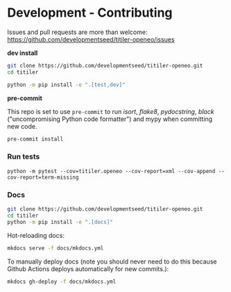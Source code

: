 # Development - Contributing

Issues and pull requests are more than welcome: https://github.com/developmentseed/titiler-openeo/issues

**dev install**

```bash
git clone https://github.com/developmentseed/titiler-openeo.git
cd titiler

python -m pip install -e ".[test,dev]"
```

**pre-commit**

This repo is set to use `pre-commit` to run *isort*, *flake8*, *pydocstring*, *black* ("uncompromising Python code formatter") and mypy when committing new code.

```bash
pre-commit install
```

### Run tests

```
python -m pytest --cov=titiler.openeo --cov-report=xml --cov-append --cov-report=term-missing
```

### Docs

```bash
git clone https://github.com/developmentseed/titiler-openeo.git
cd titiler
python -m pip install -e ".[docs]"
```

Hot-reloading docs:

```bash
mkdocs serve -f docs/mkdocs.yml
```

To manually deploy docs (note you should never need to do this because Github
Actions deploys automatically for new commits.):

```bash
mkdocs gh-deploy -f docs/mkdocs.yml
```
